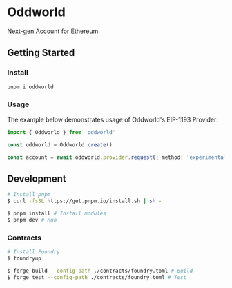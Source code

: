 # Oddworld

Next-gen Account for Ethereum.

## Getting Started

### Install

```bash
pnpm i oddworld
```

### Usage

The example below demonstrates usage of Oddworld's EIP-1193 Provider:

```ts twoslash
import { Oddworld } from 'oddworld'

const oddworld = Oddworld.create()

const account = await oddworld.provider.request({ method: 'experimental_registerAccount' })
```

## Development

```bash
# Install pnpm
$ curl -fsSL https://get.pnpm.io/install.sh | sh - 

$ pnpm install # Install modules
$ pnpm dev # Run
```

### Contracts

```bash
# Install Foundry
$ foundryup

$ forge build --config-path ./contracts/foundry.toml # Build
$ forge test --config-path ./contracts/foundry.toml # Test
```